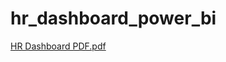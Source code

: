 # hr_dashboard_power_bi
[HR Dashboard PDF.pdf](https://github.com/user-attachments/files/19589126/HR.Dashboard.PDF.pdf)

